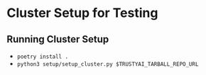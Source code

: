 # Cluster Setup for Testing

## Running Cluster Setup
* `poetry install .`
* `python3 setup/setup_cluster.py $TRUSTYAI_TARBALL_REPO_URL`

